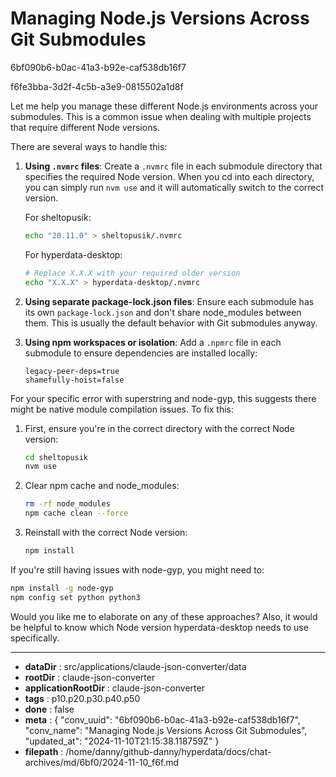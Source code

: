 # Managing Node.js Versions Across Git Submodules

6bf090b6-b0ac-41a3-b92e-caf538db16f7

f6fe3bba-3d2f-4c5b-a3e9-0815502a1d8f

 Let me help you manage these different Node.js environments across your submodules. This is a common issue when dealing with multiple projects that require different Node versions.

There are several ways to handle this:

1. **Using `.nvmrc` files**:
   Create a `.nvmrc` file in each submodule directory that specifies the required Node version. When you cd into each directory, you can simply run `nvm use` and it will automatically switch to the correct version.

   For sheltopusik:
   ```bash
   echo "20.11.0" > sheltopusik/.nvmrc
   ```

   For hyperdata-desktop:
   ```bash
   # Replace X.X.X with your required older version
   echo "X.X.X" > hyperdata-desktop/.nvmrc
   ```

2. **Using separate package-lock.json files**:
   Ensure each submodule has its own `package-lock.json` and don't share node_modules between them. This is usually the default behavior with Git submodules anyway.

3. **Using npm workspaces or isolation**:
   Add a `.npmrc` file in each submodule to ensure dependencies are installed locally:
   ```
   legacy-peer-deps=true
   shamefully-hoist=false
   ```

For your specific error with superstring and node-gyp, this suggests there might be native module compilation issues. To fix this:

1. First, ensure you're in the correct directory with the correct Node version:
   ```bash
   cd sheltopusik
   nvm use
   ```

2. Clear npm cache and node_modules:
   ```bash
   rm -rf node_modules
   npm cache clean --force
   ```

3. Reinstall with the correct Node version:
   ```bash
   npm install
   ```

If you're still having issues with node-gyp, you might need to:
```bash
npm install -g node-gyp
npm config set python python3
```

Would you like me to elaborate on any of these approaches? Also, it would be helpful to know which Node version hyperdata-desktop needs to use specifically.

---

* **dataDir** : src/applications/claude-json-converter/data
* **rootDir** : claude-json-converter
* **applicationRootDir** : claude-json-converter
* **tags** : p10.p20.p30.p40.p50
* **done** : false
* **meta** : {
  "conv_uuid": "6bf090b6-b0ac-41a3-b92e-caf538db16f7",
  "conv_name": "Managing Node.js Versions Across Git Submodules",
  "updated_at": "2024-11-10T21:15:38.118759Z"
}
* **filepath** : /home/danny/github-danny/hyperdata/docs/chat-archives/md/6bf0/2024-11-10_f6f.md